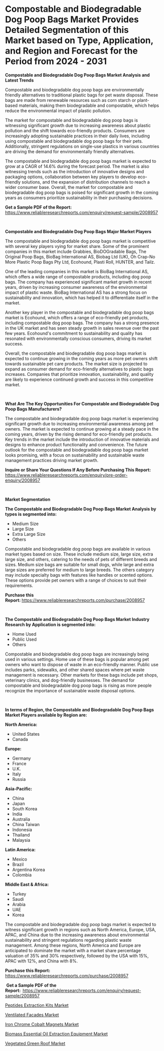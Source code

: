 <p><h1>Compostable and Biodegradable Dog Poop Bags Market Provides Detailed Segmentation of this Market based on Type, Application, and Region and Forecast for the Period from 2024 - 2031</h1></p><p><strong>Compostable and Biodegradable Dog Poop Bags Market Analysis and Latest Trends</strong></p>
<p><p>Compostable and biodegradable dog poop bags are environmentally friendly alternatives to traditional plastic bags for pet waste disposal. These bags are made from renewable resources such as corn starch or plant-based materials, making them biodegradable and compostable, which helps reduce the environmental impact of plastic pollution.</p><p>The market for compostable and biodegradable dog poop bags is witnessing significant growth due to increasing awareness about plastic pollution and the shift towards eco-friendly products. Consumers are increasingly adopting sustainable practices in their daily lives, including using compostable and biodegradable dog poop bags for their pets. Additionally, stringent regulations on single-use plastics in various countries are driving the demand for environmentally friendly alternatives.</p><p>The compostable and biodegradable dog poop bags market is expected to grow at a CAGR of 14.6% during the forecast period. The market is also witnessing trends such as the introduction of innovative designs and packaging options, collaboration between key players to develop eco-friendly solutions, and the expansion of distribution channels to reach a wider consumer base. Overall, the market for compostable and biodegradable dog poop bags is poised for significant growth in the coming years as consumers prioritize sustainability in their purchasing decisions.</p></p>
<p><strong>Get a Sample PDF of the Report:&nbsp;</strong> <a href="https://www.reliableresearchreports.com/enquiry/request-sample/2008957">https://www.reliableresearchreports.com/enquiry/request-sample/2008957</a></p>
<p>&nbsp;</p>
<p><strong>Compostable and Biodegradable Dog Poop Bags Major Market Players</strong></p>
<p><p>The compostable and biodegradable dog poop bags market is competitive with several key players vying for market share. Some of the prominent companies in this market include Grabbies, BioDOGradable Bags, The Original Poop Bags, BioBag International AS, Biobag Ltd (UK), Oh Crap-No More Plastic Poop Bags Pty Ltd, Ecohound, Plasti Roll, HUNTER, and Tailz.</p><p>One of the leading companies in this market is BioBag International AS, which offers a wide range of compostable products, including dog poop bags. The company has experienced significant market growth in recent years, driven by increasing consumer awareness of the environmental impact of plastic waste. BioBag International AS has a strong focus on sustainability and innovation, which has helped it to differentiate itself in the market.</p><p>Another key player in the compostable and biodegradable dog poop bags market is Ecohound, which offers a range of eco-friendly pet products, including compostable dog poop bags. The company has a strong presence in the UK market and has seen steady growth in sales revenue over the past few years. Ecohound's commitment to sustainability and quality has resonated with environmentally conscious consumers, driving its market success.</p><p>Overall, the compostable and biodegradable dog poop bags market is expected to continue growing in the coming years as more pet owners shift towards sustainable pet care products. The market size is projected to expand as consumer demand for eco-friendly alternatives to plastic bags increases. Companies that prioritize innovation, sustainability, and quality are likely to experience continued growth and success in this competitive market.</p></p>
<p>&nbsp;</p>
<p><strong>What Are The Key Opportunities For Compostable and Biodegradable Dog Poop Bags Manufacturers?</strong></p>
<p><p>The compostable and biodegradable dog poop bags market is experiencing significant growth due to increasing environmental awareness among pet owners. The market is expected to continue growing at a steady pace in the coming years, driven by the rising demand for eco-friendly pet products. Key trends in the market include the introduction of innovative materials and designs to enhance product functionality and convenience. The future outlook for the compostable and biodegradable dog poop bags market looks promising, with a focus on sustainability and sustainable waste management practices driving market growth.</p></p>
<p><strong>Inquire or Share Your Questions If Any Before Purchasing This Report:</strong> <a href="https://www.reliableresearchreports.com/enquiry/pre-order-enquiry/2008957">https://www.reliableresearchreports.com/enquiry/pre-order-enquiry/2008957</a></p>
<p>&nbsp;</p>
<p><strong>Market Segmentation</strong></p>
<p><strong>The Compostable and Biodegradable Dog Poop Bags Market Analysis by types is segmented into:</strong></p>
<p><ul><li>Medium Size</li><li>Large Size</li><li>Extra Large Size</li><li>Others</li></ul></p>
<p><p>Compostable and biodegradable dog poop bags are available in various market types based on size. These include medium size, large size, extra large size, and others, catering to the needs of pets of different breeds and sizes. Medium size bags are suitable for small dogs, while large and extra large sizes are preferred for medium to large breeds. The others category may include specialty bags with features like handles or scented options. These options provide pet owners with a range of choices to suit their requirements.</p></p>
<p><strong>Purchase this Report:&nbsp;</strong><a href="https://www.reliableresearchreports.com/purchase/2008957">https://www.reliableresearchreports.com/purchase/2008957</a></p>
<p>&nbsp;</p>
<p><strong>The Compostable and Biodegradable Dog Poop Bags Market Industry Research by Application is segmented into:</strong></p>
<p><ul><li>Home Used</li><li>Public Used</li><li>Others</li></ul></p>
<p><p>Compostable and biodegradable dog poop bags are increasingly being used in various settings. Home use of these bags is popular among pet owners who want to dispose of waste in an eco-friendly manner. Public use includes parks, sidewalks, and other shared spaces where pet waste management is necessary. Other markets for these bags include pet shops, veterinary clinics, and dog-friendly businesses. The demand for compostable and biodegradable dog poop bags is rising as more people recognize the importance of sustainable waste disposal options.</p></p>
<p>&nbsp;</p>
<p><strong>In terms of Region, the Compostable and Biodegradable Dog Poop Bags Market Players available by Region are:</strong></p>
<p>
    <p> <strong> North America: </strong>
        <ul>
            <li>United States</li>
            <li>Canada</li>
        </ul>
        </p> 
    <p> <strong> Europe: </strong>
        <ul>
            <li>Germany</li>
            <li>France</li>
            <li>U.K.</li>
            <li>Italy</li>
            <li>Russia</li>
        </ul>
        </p> 
    <p> <strong> Asia-Pacific: </strong>
        <ul>
            <li>China</li>
            <li>Japan</li>
            <li>South Korea</li>
            <li>India</li>
            <li>Australia</li>
            <li>China Taiwan</li>
            <li>Indonesia</li>
            <li>Thailand</li>
            <li>Malaysia</li>
        </ul>
        </p> 
    <p> <strong> Latin America: </strong>
        <ul>
            <li>Mexico</li>
            <li>Brazil</li>
            <li>Argentina Korea</li>
            <li>Colombia</li>
        </ul>
        </p> 
    <p> <strong> Middle East & Africa: </strong>
        <ul>
            <li>Turkey</li>
            <li>Saudi</li>
            <li>Arabia</li>
            <li>UAE</li>
            <li>Korea</li>
        </ul>
    </p>
    </p>
<p><p>The compostable and biodegradable dog poop bags market is expected to witness significant growth in regions such as North America, Europe, USA, APAC, and China due to the increasing awareness about environmental sustainability and stringent regulations regarding plastic waste management. Among these regions, North America and Europe are anticipated to dominate the market with a market share percentage valuation of 35% and 30% respectively, followed by the USA with 15%, APAC with 12%, and China with 8%.</p></p>
<p><strong>Purchase this Report: </strong><a href="https://www.reliableresearchreports.com/purchase/2008957">https://www.reliableresearchreports.com/purchase/2008957</a></p>
<p>&nbsp;<strong>Get a Sample PDF of the Report:&nbsp;&nbsp;</strong><a href="https://www.reliableresearchreports.com/enquiry/request-sample/2008957">https://www.reliableresearchreports.com/enquiry/request-sample/2008957</a></p>
<p><strong></strong></p>
<p><p><a href="https://meowing-canidae-761.notion.site/Peptides-Extraction-Kits-Market-Furnish-Information-about-Market-Size-Market-Share-Market-Dynamics-4c8077ece99542ab83d7ecad64059ad7">Peptides Extraction Kits Market</a></p><p><a href="https://view.publitas.com/reportprime-1/ventilated-facades-market-size-market-trends-and-growth-outlook-forecasted-for-period-from-2024-to-2031/">Ventilated Facades Market</a></p><p><a href="https://sudsy-motorcycle-bbc.notion.site/Iron-Chrome-Cobalt-Magnets-Market-Research-Report-Forecasted-for-Period-from-2024-2031-by-Market--746b59cb359340078a410e47366c4871">Iron Chrome Cobalt Magnets Market</a></p><p><a href="https://github.com/wwwkeltoum/Market-Research-Report-List-2/blob/main/biomass-essential-oil-extraction-equipment-market.md">Biomass Essential Oil Extraction Equipment Market</a></p><p><a href="https://view.publitas.com/reportprime-1/global-vegetated-green-roof-market-by-types-applications-and-major-players-with-regional-growth-rate-analysis-and-development-situation-from-2024-to-2031/">Vegetated Green Roof Market</a></p></p>